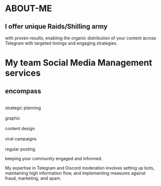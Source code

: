 # ABOUT-ME
## I offer unique Raids/Shilling army
with proven results, enabling the organic distribution of your content across Telegram with targeted timings and engaging strategies.
# My team Social Media Management services
## encompass 
<br>strategic planning</br>
<br>graphic</br>
<br>content design</br>
<br>viral campaigns</br>
<br>regular posting</br>

keeping your community engaged and informed.

My expertise in Telegram and Discord moderation involves setting up bots, maintaining high information flow, and implementing measures against fraud, marketing, and spam.

